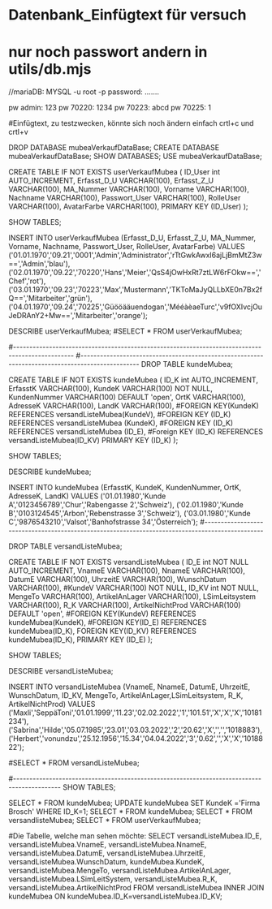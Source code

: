 # Datenbank_Einfügtext für versuch
# nur noch passwort andern in utils/db.mjs


//mariaDB:
MYSQL -u root -p
password: .......

pw admin:   123
pw 70220:   1234
pw 70223:   abcd
pw 70225:   1

#Einfügtext, zu testzwecken, könnte sich noch ändern   einfach crtl+c und crtl+v

DROP DATABASE mubeaVerkaufDataBase;
CREATE DATABASE mubeaVerkaufDataBase;
SHOW DATABASES;
USE mubeaVerkaufDataBase;


CREATE TABLE IF NOT EXISTS userVerkaufMubea (
ID_User int AUTO_INCREMENT,
Erfasst_D_U VARCHAR(100),
Erfasst_Z_U VARCHAR(100),
MA_Nummer VARCHAR(100),
Vorname VARCHAR(100),
Nachname VARCHAR(100),
Passwort_User VARCHAR(100),
RolleUser VARCHAR(100),
AvatarFarbe VARCHAR(100),
PRIMARY KEY (ID_User)
);

SHOW TABLES;

INSERT INTO userVerkaufMubea
(Erfasst_D_U, Erfasst_Z_U, MA_Nummer, Vorname, Nachname, Passwort_User, RolleUser, AvatarFarbe)
VALUES
('01.01.1970','09.21','0001','Admin','Administrator','rTtGwkAwxI6ajLjBmMtZ3w==','Admin','blau'),
('02.01.1970','09.22','70220','Hans','Meier','QsS4jOwHxRt7ztLW6rFOkw==','Chef','rot'),
('03.01.1970','09.23','70223','Max','Mustermann','TKToMaJyQLLbXE0n7Bx2fQ==','Mitarbeiter','grün'),
('04.01.1970','09.24','70225','Güööääuendogan','MééàèaeTurc','v9fOXIvcjOuJeDRAnY2+Mw==','Mitarbeiter','orange');

DESCRIBE userVerkaufMubea;
#SELECT * FROM userVerkaufMubea;

#------------------------------------------------------------------------------------------------
#------------------------------------------------------------------------------------------------
DROP TABLE kundeMubea;

CREATE TABLE IF NOT EXISTS kundeMubea (
ID_K int AUTO_INCREMENT,
ErfasstK VARCHAR(100),
KundeK VARCHAR(100) NOT NULL,
KundenNummer VARCHAR(100) DEFAULT 'open',
OrtK VARCHAR(100),
AdresseK VARCHAR(100),
LandK VARCHAR(100),
#FOREIGN KEY(KundeK) REFERENCES versandListeMubea(KundeV),
#FOREIGN KEY (ID_K) REFERENCES versandListeMubea (KundeK),
#FOREIGN KEY (ID_K) REFERENCES versandListeMubea (ID_E),
#Foreign KEY (ID_K) REFERENCES versandListeMubea(ID_KV)
PRIMARY KEY (ID_K)
);

SHOW TABLES;

DESCRIBE kundeMubea;

INSERT INTO kundeMubea
(ErfasstK, KundeK, KundenNummer, OrtK, AdresseK, LandK)
VALUES
('01.01.1980','Kunde A','0123456789','Chur','Rabengasse 2','Schweiz'),
('02.01.1980','Kunde B','0103124545','Arbon','Rebenstrasse 3','Schweiz'),
('03.01.1980','Kunde C','9876543210','Valsot','Banhofstrasse 34','Österreich');
#------------------------------------------------------------------------------------------------

DROP TABLE versandListeMubea;

CREATE TABLE IF NOT EXISTS versandListeMubea (
ID_E int NOT NULL AUTO_INCREMENT,
VnameE VARCHAR(100),
NnameE VARCHAR(100),
DatumE VARCHAR(100),
UhrzeitE VARCHAR(100),
WunschDatum VARCHAR(100),
#KundeV VARCHAR(100) NOT NULL,
ID_KV int NOT NULL,
MengeTo VARCHAR(100),
ArtikelAnLager VARCHAR(100),
LSimLeitsystem VARCHAR(100),
R_K VARCHAR(100),
ArtikelNichtProd VARCHAR(100)  DEFAULT 'open',
#FOREIGN KEY(KundeV) REFERENCES kundeMubea(KundeK),
#FOREIGN KEY(ID_E) REFERENCES kundeMubea(ID_K),
FOREIGN KEY(ID_KV) REFERENCES kundeMubea(ID_K),
PRIMARY KEY (ID_E)
);

SHOW TABLES;

DESCRIBE versandListeMubea;

INSERT INTO versandListeMubea
(VnameE, NnameE, DatumE, UhrzeitE, WunschDatum, ID_KV, MengeTo, ArtikelAnLager,LSimLeitsystem, R_K, ArtikelNichtProd)
VALUES
('Maxli','SeppäToni','01.01.1999','11.23','02.02.2022','1','101.51','X','X','X','10181234'),
('Sabrina','Hilde','05.07.1985','23.01','03.03.2022','2','20.62','X','','','1018883'),
('Herbert','vonundzu','25.12.1956','15.34','04.04.2022','3','0.62','','X','X','1018822');

#SELECT * FROM versandListeMubea;

#--------------------------------------------------------------------------------------------
SHOW TABLES;

SELECT * FROM kundeMubea;
UPDATE kundeMubea SET KundeK ='Firma Brosch' WHERE ID_K=1;
SELECT * FROM kundeMubea;
SELECT * FROM versandlisteMubea;
SELECT * FROM userVerkaufMubea;


#Die Tabelle, welche man sehen möchte:
SELECT versandListeMubea.ID_E, versandListeMubea.VnameE, versandListeMubea.NnameE, versandListeMubea.DatumE, versandListeMubea.UhrzeitE, versandListeMubea.WunschDatum, kundeMubea.KundeK, versandListeMubea.MengeTo, versandListeMubea.ArtikelAnLager, versandListeMubea.LSimLeitSystem, versandListeMubea.R_K, versandListeMubea.ArtikelNichtProd FROM versandListeMubea INNER JOIN kundeMubea ON kundeMubea.ID_K=versandListeMubea.ID_KV;


